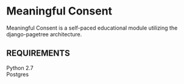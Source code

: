 Meaningful Consent
==========

Meaningful Consent is a self-paced educational module utilizing the django-pagetree architecture.

REQUIREMENTS
------------
Python 2.7  
Postgres  
